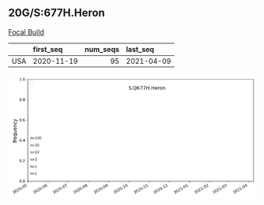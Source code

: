 

## 20G/S:677H.Heron
[Focal Build](https://nextstrain.org/groups/neherlab/ncov/S.Q677H.Heron?c=gt-S_677&f_country=USA)

|     | first_seq   |   num_seqs | last_seq   |
|:----|:------------|-----------:|:-----------|
| USA | 2020-11-19  |         95 | 2021-04-09 |

![Overall trends S.Q677H.Heron](/overall_trends_figures/overall_trends_S.Q677H.Heron.png)